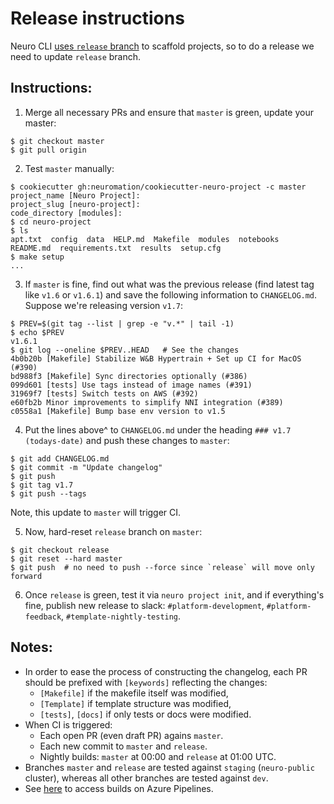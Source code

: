 Release instructions
====================

Neuro CLI [uses `release` branch](https://github.com/neuromation/platform-client-python/blob/d00a75504d665acdbcdda24f3999ee4b2223054d/neuromation/cli/project.py#L43-L48) to scaffold projects, so to do a release we need to update `release` branch.


Instructions:
------------

1. Merge all necessary PRs and ensure that `master` is green, update your master:
```
$ git checkout master
$ git pull origin
```
2. Test `master` manually:
```
$ cookiecutter gh:neuromation/cookiecutter-neuro-project -c master
project_name [Neuro Project]: 
project_slug [neuro-project]: 
code_directory [modules]: 
$ cd neuro-project
$ ls
apt.txt  config  data  HELP.md  Makefile  modules  notebooks  README.md  requirements.txt  results  setup.cfg
$ make setup
...
```
3. If `master` is fine, find out what was the previous release (find latest tag like `v1.6` or `v1.6.1`) and save the following information to `CHANGELOG.md`. Suppose we're releasing version `v1.7`:
```
$ PREV=$(git tag --list | grep -e "v.*" | tail -1)
$ echo $PREV
v1.6.1
$ git log --oneline $PREV..HEAD   # See the changes
4b0b20b [Makefile] Stabilize W&B Hypertrain + Set up CI for MacOS (#390)
bd988f3 [Makefile] Sync directories optionally (#386)
099d601 [tests] Use tags instead of image names (#391)
31969f7 [tests] Switch tests on AWS (#392)
e60fb2b Minor improvements to simplify NNI integration (#389)
c0558a1 [Makefile] Bump base env version to v1.5
```
4. Put the lines above^ to `CHANGELOG.md` under the heading `### v1.7 (todays-date)` and push these changes to `master`:
```
$ git add CHANGELOG.md 
$ git commit -m "Update changelog" 
$ git push
$ git tag v1.7
$ git push --tags
```
Note, this update to `master` will trigger CI.

5. Now,  hard-reset `release` branch on `master`:
```
$ git checkout release
$ git reset --hard master
$ git push  # no need to push --force since `release` will move only forward
```
6. Once `release` is green, test it via `neuro project init`, and if everything's fine, publish new release to slack: `#platform-development`, `#platform-feedback`, `#template-nightly-testing`.


Notes:
------

- In order to ease the process of constructing the changelog, each PR should be prefixed with `[keywords]` reflecting the changes:
    - `[Makefile]` if the makefile itself was modified,
    - `[Template]` if template structure was modified,
    - `[tests]`, `[docs]` if only tests or docs were modified.
- When CI is triggered:
    - Each open PR (even draft PR) agains `master`.
    - Each new commit to `master` and `release`.
    - Nightly builds: `master` at 00:00 and `release` at 01:00 UTC.
- Branches `master` and `release` are tested against `staging` (`neuro-public` cluster), whereas all other branches are tested against `dev`.
- See [here](https://dev.azure.com/neuromation/cookiecutter-neuro-project/_build?definitionId=4) to access builds on Azure Pipelines.